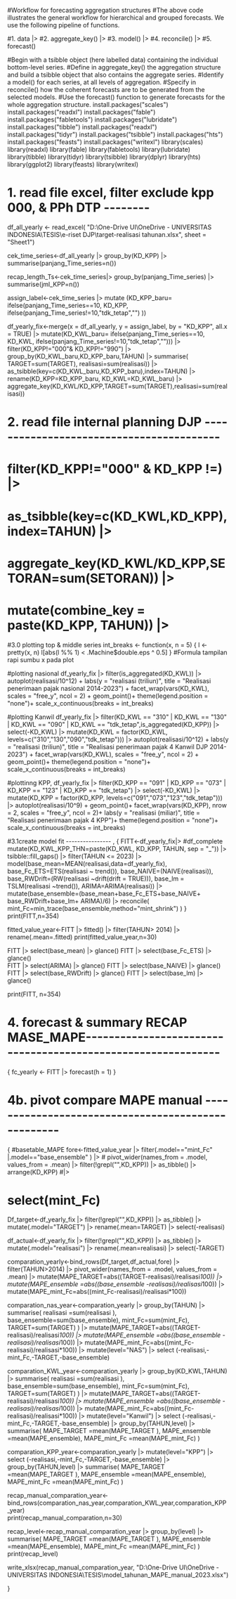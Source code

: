 #Workflow for forecasting aggregation structures
#The above code illustrates the general workflow for hierarchical and grouped forecasts. We use the following pipeline of functions.

#1. data |> 
#2. aggregate_key() |>
#3. model() |>
#4. reconcile() |>
#5. forecast()

#Begin with a tsibble object (here labelled data) containing the individual bottom-level series.
#Define in aggregate_key() the aggregation structure and build a tsibble object that also contains the aggregate series.
#Identify a model() for each series, at all levels of aggregation.
#Specify in reconcile() how the coherent forecasts are to be generated from the selected models.
#Use the forecast() function to generate forecasts for the whole aggregation structure.
install.packages("scales")
install.packages("readxl")
install.packages("fable")
install.packages("fabletools")
install.packages("lubridate")
install.packages("tibble")
install.packages("readxl")
install.packages("tidyr")
install.packages("tsibble")
install.packages("hts")
install.packages("feasts")
install.packages("writexl")
library(scales)
library(readxl)
library(fable)
library(fabletools)
library(lubridate)
library(tibble)
library(tidyr)
library(tsibble)
library(dplyr)
library(hts)
library(ggplot2)
library(feasts)
library(writexl)



# 1. read file excel, filter exclude  kpp 000, & PPh DTP --------
  df_all_yearly <- read_excel(
  "D:\\One-Drive UI\\OneDrive - UNIVERSITAS INDONESIA\\TESIS\\e-riset DJP\\target-realisasi tahunan.xlsx",
  sheet = "Sheet1") 

cek_time_series<-df_all_yearly |> 
  group_by(KD_KPP) |> 
  summarise(panjang_Time_series=n())

recap_length_Ts<-cek_time_series|> 
  group_by(panjang_Time_series) |> 
  summarise(jml_KPP=n())
  
  assign_label<-cek_time_series |> 
  mutate (KD_KPP_baru= ifelse(panjang_Time_series==10, KD_KPP,
                              ifelse(panjang_Time_series!=10,"tdk_tetap","")
                              ))

df_yearly_fix<-merge(x = df_all_yearly,
                     y = assign_label, 
                     by = "KD_KPP", all.x = TRUE) |> 
  mutate(KD_KWL_baru= ifelse(panjang_Time_series==10, KD_KWL,
                             ifelse(panjang_Time_series!=10,"tdk_tetap",""))) |> 
  filter(KD_KPP!="000"& KD_KPP!="990") |> 
  group_by(KD_KWL_baru,KD_KPP_baru,TAHUN) |> 
  summarise(
    TARGET=sum(TARGET),
    realisasi=sum(realisasi)) |> 
  as_tsibble(key=c(KD_KWL_baru,KD_KPP_baru),index=TAHUN) |> 
  rename(KD_KPP=KD_KPP_baru,
         KD_KWL=KD_KWL_baru) |> 
  aggregate_key(KD_KWL/KD_KPP,TARGET=sum(TARGET),realisasi=sum(realisasi)) 

  

# 2. read file internal planning DJP -----------------------------------------
# filter(KD_KPP!="000" & KD_KPP !=) |> 
# as_tsibble(key=c(KD_KWL,KD_KPP),index=TAHUN) |> 
#   aggregate_key(KD_KWL/KD_KPP,SETORAN=sum(SETORAN)) |> 
#   mutate(combine_key = paste(KD_KPP, TAHUN)) |> 
  

#3.0 plotting top & middle series
int_breaks <- function(x, n = 5) {
  l <- pretty(x, n)
  l[abs(l %% 1) < .Machine$double.eps ^ 0.5] 
}  #Formula tampilan rapi sumbu x pada plot

#plotting nasional
df_yearly_fix |>
  filter(is_aggregated(KD_KWL)) |>
  autoplot(realisasi/10^12) +
  labs(y = "realisasi (triliun)",
       title = "Realisasi penerimaan pajak nasional 2014-2023") +
  facet_wrap(vars(KD_KWL), scales = "free_y", ncol = 2) +
  geom_point()+
  theme(legend.position = "none")+
  scale_x_continuous(breaks = int_breaks)


#plotting Kanwil
df_yearly_fix |>
  filter(KD_KWL == "310" | KD_KWL == "130" |
           KD_KWL == "090" | KD_KWL == "tdk_tetap",is_aggregated(KD_KPP)) |>
  select(-KD_KWL) |>
  mutate(KD_KWL = factor(KD_KWL, levels=c("310","130","090","tdk_tetap"))) |>
  autoplot(realisasi/10^12) +
  labs(y = "realisasi (triliun)",
       title = "Realisasi penerimaan pajak 4 Kanwil DJP 2014-2023") +
  facet_wrap(vars(KD_KWL), scales = "free_y", ncol = 2) +
  geom_point()+
  theme(legend.position = "none")+
  scale_x_continuous(breaks = int_breaks)


#plottinng KPP,
df_yearly_fix |>
  filter(KD_KPP == "091" | KD_KPP == "073" |
           KD_KPP == "123" | KD_KPP == "tdk_tetap") |>
  select(-KD_KWL) |>
  mutate(KD_KPP = factor(KD_KPP, levels=c("091","073","123","tdk_tetap"))) |>
  autoplot(realisasi/10^9) +
  geom_point()+
  facet_wrap(vars(KD_KPP), nrow = 2, scales = "free_y", ncol = 2)+
  labs(y = "realisasi (miliar)",
       title = "Realisasi penerimaan pajak 4 KPP")+
  theme(legend.position = "none")+
  scale_x_continuous(breaks = int_breaks)


#3.1create model fit  ---------------- ,
{
  FITT<-df_yearly_fix|> #df_complete
    mutate(KD_KWL_KPP_THN=paste(KD_KWL, KD_KPP, TAHUN, sep = "_")) |> 
    tsibble::fill_gaps() |> 
    filter(TAHUN <= 2023) |> 
    model(base_mean=MEAN(realisasi,data=df_yearly_fix),
          base_Fc_ETS=ETS(realisasi  ~ trend()),
          base_NAIVE=(NAIVE(realisasi)),
          base_RWDrift=(RW(realisasi ~drift(drift = TRUE))), 
          base_lm = TSLM(realisasi ~trend()),
          ARIMA=ARIMA(realisasi)) |>  
    mutate(base_ensemble=(base_mean+base_Fc_ETS+base_NAIVE+
                            base_RWDrift+base_lm+
                            ARIMA)/6) |>
    reconcile(
      mint_Fc=min_trace(base_ensemble,method="mint_shrink")
    ) 
  }
print(FITT,n=354)

fitted_value_year<-FITT |> 
  fitted() |> 
  filter(TAHUN> 2014) |> 
  rename(.mean=.fitted)
print(fitted_value_year,n=30)  

FITT |> 
  select(base_mean) |> 
  glance() 
FITT |> 
  select(base_Fc_ETS) |> 
  glance()  
FITT |> 
  select(ARIMA) |> 
  glance() 
FITT |> 
  select(base_NAIVE) |> 
  glance() 
FITT |> 
  select(base_RWDrift) |> 
  glance() 
FITT |> 
  select(base_lm) |> 
  glance()  

print(FITT, n=354)
# 4. forecast & summary RECAP MASE_MAPE------------------------------------------------------------- 

{
  fc_yearly <- FITT |>
    forecast(h = 1)
}


# 4b. pivot compare MAPE manual ---------------------------------------------------

{
  #basetable_MAPE
  fore<-fitted_value_year |> filter(.model=="mint_Fc" |.model=="base_ensemble" ) |> 
    # pivot_wider(names_from = .model, values_from = .mean) |> 
    filter(!grepl("<aggregated>",KD_KPP)) |>
    as_tibble() |> 
    arrange(KD_KPP)
  #|> 
   # select(mint_Fc) 
  
  Df_target<-df_yearly_fix |> 
    filter(!grepl("<aggregated>",KD_KPP)) |> 
    as_tibble() |> 
    mutate(.model="TARGET") |> 
    rename(.mean=TARGET) |> 
    select(-realisasi)
   
  df_actual<-df_yearly_fix |> 
    filter(!grepl("<aggregated>",KD_KPP)) |> 
    as_tibble() |> 
    mutate(.model="realisasi") |>
    rename(.mean=realisasi) |> 
    select(-TARGET)

  
  comparation_yearly<-bind_rows(Df_target,df_actual,fore) |> 
    filter(TAHUN>2014) |> 
    pivot_wider(names_from = .model, values_from = .mean) |> 
    mutate(MAPE_TARGET=abs((TARGET-realisasi)/realisasi*100)) |> 
    mutate(MAPE_ensemble =abs((base_ensemble -realisasi)/realisasi*100)) |> 
    mutate(MAPE_mint_Fc=abs((mint_Fc-realisasi)/realisasi*100))
    
    
  comparation_nas_year<-comparation_yearly |> 
    group_by(TAHUN) |> 
    summarise(
      realisasi =sum(realisasi ),
      base_ensemble=sum(base_ensemble),
      mint_Fc=sum(mint_Fc),
      TARGET=sum(TARGET)
    ) |> 
    mutate(MAPE_TARGET=abs((TARGET-realisasi)/realisasi*100)) |> 
    mutate(MAPE_ensemble =abs((base_ensemble -realisasi)/realisasi*100)) |> 
    mutate(MAPE_mint_Fc=abs((mint_Fc-realisasi)/realisasi*100)) |> 
    mutate(level="NAS") |> 
    select (-realisasi,-mint_Fc,-TARGET,-base_ensemble)
  
  comparation_KWL_year<-comparation_yearly |> 
    group_by(KD_KWL,TAHUN) |> 
    summarise(
      realisasi =sum(realisasi ),
      base_ensemble=sum(base_ensemble),
      mint_Fc=sum(mint_Fc),
      TARGET=sum(TARGET)
    ) |> 
    mutate(MAPE_TARGET=abs((TARGET-realisasi)/realisasi*100)) |> 
    mutate(MAPE_ensemble =abs((base_ensemble -realisasi)/realisasi*100)) |> 
    mutate(MAPE_mint_Fc=abs((mint_Fc-realisasi)/realisasi*100)) |> 
    mutate(level="Kanwil") |> 
    select (-realisasi,-mint_Fc,-TARGET,-base_ensemble) |> 
    group_by(TAHUN,level) |> 
    summarise(
      MAPE_TARGET =mean(MAPE_TARGET ),
      MAPE_ensemble =mean(MAPE_ensemble),
      MAPE_mint_Fc =mean(MAPE_mint_Fc)
    ) 
  
  comparation_KPP_year<-comparation_yearly |> 
    mutate(level="KPP") |> 
    select (-realisasi,-mint_Fc,-TARGET,-base_ensemble) |> 
    group_by(TAHUN,level) |> 
    summarise(
      MAPE_TARGET =mean(MAPE_TARGET ),
      MAPE_ensemble =mean(MAPE_ensemble),
      MAPE_mint_Fc =mean(MAPE_mint_Fc)
    ) 
  
  
  recap_manual_comparation_year<-bind_rows(comparation_nas_year,comparation_KWL_year,comparation_KPP_year)  
  print(recap_manual_comparation,n=30)
  
  recap_level<-recap_manual_comparation_year |> 
    group_by(level) |> 
    summarise(
      MAPE_TARGET =mean(MAPE_TARGET ),
      MAPE_ensemble =mean(MAPE_ensemble),
      MAPE_mint_Fc =mean(MAPE_mint_Fc)
    ) 
  print(recap_level)
  
  
  write_xlsx(recap_manual_comparation_year, "D:\\One-Drive UI\\OneDrive - UNIVERSITAS INDONESIA\\TESIS\\model_tahunan_MAPE_manual_2023.xlsx")
  
  
}  

